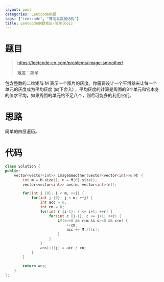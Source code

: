 ```yaml
---
layout: post
categories: Leetcode刷题
tags: ["Leetcode", "算法与数据结构"]
title: Leetcode刷题笔记-简单[661]
---
```


<!-- more -->

# 题目

> https://leetcode-cn.com/problems/image-smoother/
>
> 难度：简单

包含整数的二维矩阵 M 表示一个图片的灰度。你需要设计一个平滑器来让每一个单元的灰度成为平均灰度 (向下舍入) ，平均灰度的计算是周围的8个单元和它本身的值求平均，如果周围的单元格不足八个，则尽可能多的利用它们。

# 思路

简单的四层遍历。

# 代码

```c++
class Solution {
public:
    vector<vector<int>> imageSmoother(vector<vector<int>>& M) {
        int m = M.size(), n = M[0].size();
        vector<vector<int>> ans(m, vector<int>(n));

        for(int i {0}; i < m; ++i) {
            for(int j {0}; j < n; ++j) {
                int acc = 0;
                int cn = 0;
                for(int r {i-1}; r <= i+1; ++r) {
                    for(int c {j-1}; c <= j+1; ++c) {
                        if(r>=0 && r<m && c>=0 && c<n) {
                            ++cn;
                            acc += M[r][c];
                        }
                    }
                }
                ans[i][j] = acc / cn;
            }
        }
        
        return ans;
    }
};
```

